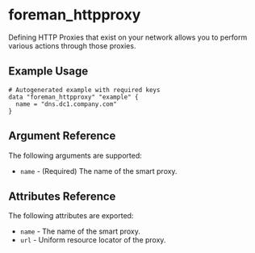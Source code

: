 
# foreman_httpproxy


Defining HTTP Proxies that exist on your network allows you to perform various actions through those proxies.


## Example Usage

```
# Autogenerated example with required keys
data "foreman_httpproxy" "example" {
  name = "dns.dc1.company.com"
}
```


## Argument Reference

The following arguments are supported:

- `name` - (Required) The name of the smart proxy.


## Attributes Reference

The following attributes are exported:

- `name` - The name of the smart proxy.
- `url` - Uniform resource locator of the proxy.

